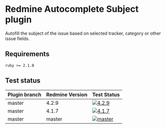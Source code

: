 Redmine Autocomplete Subject plugin
=======================

Autofill the subject of the issue based on selected tracker, category or other issue fields.


## Requirements

    ruby >= 2.1.0
    
## Test status

|Plugin branch| Redmine Version   | Test Status      |
|-------------|-------------------|------------------|
|master       | 4.2.9             | [![4.2.9][1]][5] |  
|master       | 4.1.7             | [![4.1.7][2]][5] |
|master       | master            | [![master][4]][5]|

[1]: https://github.com/nanego/redmine_autocomplete_subject/actions/workflows/4_2_9.yml/badge.svg
[2]: https://github.com/nanego/redmine_autocomplete_subject/actions/workflows/4_1_7.yml/badge.svg
[4]: https://github.com/nanego/redmine_autocomplete_subject/actions/workflows/master.yml/badge.svg
[5]: https://github.com/nanego/redmine_autocomplete_subject/actions
